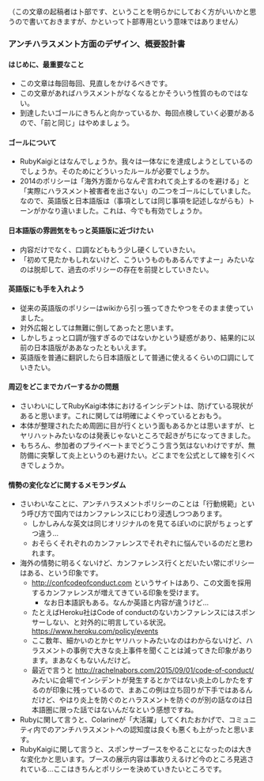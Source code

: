 （この文章の起稿者は卜部です、ということを明らかにしておく方がいいかと思うので書いておきますが、かといって卜部専用という意味ではありません）

### アンチハラスメント方面のデザイン、概要設計書

#### はじめに、最重要なこと

  - この文章は毎回毎回、見直しをかけるべきです。
  - この文章があればハラスメントがなくなるとかそういう性質のものではない。
  - 到達したいゴールにきちんと向かっているか、毎回点検していく必要があるので、「前と同じ」はやめましょう。

#### ゴールについて

  - RubyKaigiとはなんでしょうか。我々は一体なにを達成しようとしているのでしょうか。そのためにどういったルールが必要でしょうか。
  - 2014のポリシーは「海外方面からなんぞ言われて炎上するのを避ける」と「実際にハラスメント被害者を出さない」の二つをゴールにしていました。なので、英語版と日本語版は（事項としては同じ事項を記述しながらも）トーンがかなり違いました。これは、今でも有効でしょうか。

#### 日本語版の雰囲気をもっと英語版に近づけたい

  - 内容だけでなく、口調などももう少し硬くしていきたい。
  - 「初めて見たかもしれないけど、こういうものもあるんですよー」みたいなのは脱却して、過去のポリシーの存在を前提としていきたい。

#### 英語版にも手を入れよう

  - 従来の英語版のポリシーはwikiから引っ張ってきたやつをそのまま使っていました。
  - 対外広報としては無難に倒してあったと思います。
  - しかしちょっと口調が強すぎるのではないかという疑惑があり、結果的に以前の日本語版がああなったともいえます。
  - 英語版を普通に翻訳したら日本語版として普通に使えるくらいの口調にしていきたい。

#### 周辺をどこまでカバーするかの問題

  - さいわいにしてRubyKaigi本体におけるインシデントは、防げている現状があると思います。これに関しては明確によくやっているとおもう。
  - 本体が整理されたため周囲に目が行くという面もあるかとは思いますが、ヒヤリハットみたいなのは発表じゃないところで起きがちになってきました。
  - もちろん、参加者のプライベートまでどうこう言う気はないわけですが、無防備に突撃して炎上というのも避けたい。どこまでを公式として線を引くべきでしょうか。

#### 情勢の変化などに関するメモランダム

  - さいわいなことに、アンチハラスメントポリシーのことは「行動規範」という呼び方で国内ではカンファレンスにじわり浸透しつつあります。
      - しかしみんな英文は同じオリジナルのを見てるぽいのに訳がちょっとずつ違う…
      - おそらくそれぞれのカンファレンスでそれぞれに悩んでいるのだと思われます。
  - 海外の情勢に明るくないけど、カンファレンス行くとだいたい常にポリシーはある、という印象です。
      - http://confcodeofconduct.com というサイトはあり、この文面を採用するカンファレンスが増えてきている印象を受けます。
          - なお日本語訳もある。なんか英語と内容が違うけど…
      - たとえばHeroku社はCode of conductのないカンファレンスにはスポンサーしない、と対外的に明言している状況。 https://www.heroku.com/policy/events
      - ここ数年、細かいのとかヒヤリハットみたいなのはわからないけど、ハラスメントの事例で大きな炎上事件を聞くことは減ってきた印象があります。まあなくもないんだけど。
      - 最近で言うと http://rachelnabors.com/2015/09/01/code-of-conduct/ みたいに会場でインシデントが発生するとかではない炎上のしかたをするのが印象に残っているので、まあこの例は立ち回りが下手ではあるんだけど、やはり炎上を防ぐのとハラスメントを防ぐのが別の話なのは日本語圏に限った話ではないんだなという感想ですね。
  - Rubyに関して言うと、Colarineが「大活躍」してくれたおかげで、コミュニティ内でのアンチハラスメントへの認知度は良くも悪くも上がったと思います。
  - RubyKaigiに関して言うと、スポンサーブースをやることになったのは大きな変化かと思います。ブースの展示内容は事故りえるけど今のところ見逃されている…ここはきちんとポリシーを決めていきたいところです。
